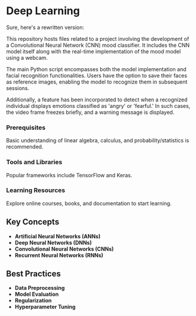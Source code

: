 # Deep Learning 

Sure, here's a rewritten version:

This repository hosts files related to a project involving the development of a Convolutional Neural Network (CNN) mood classifier. It includes the CNN model itself along with the real-time implementation of the mood model using a webcam.

The main Python script encompasses both the model implementation and facial recognition functionalities. Users have the option to save their faces as reference images, enabling the model to recognize them in subsequent sessions. 

Additionally, a feature has been incorporated to detect when a recognized individual displays emotions classified as 'angry' or 'fearful.' In such cases, the video frame freezes briefly, and a warning message is displayed.

### Prerequisites

Basic understanding of linear algebra, calculus, and probability/statistics is recommended.

### Tools and Libraries

Popular frameworks include TensorFlow and Keras.

### Learning Resources

Explore online courses, books, and documentation to start learning.

## Key Concepts

- **Artificial Neural Networks (ANNs)**
- **Deep Neural Networks (DNNs)**
- **Convolutional Neural Networks (CNNs)**
- **Recurrent Neural Networks (RNNs)**

## Best Practices

- **Data Preprocessing**
- **Model Evaluation**
- **Regularization**
- **Hyperparameter Tuning**
